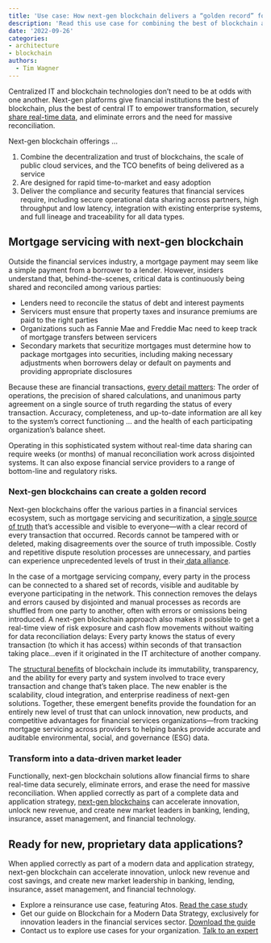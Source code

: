 ```yaml
---
title: 'Use case: How next-gen blockchain delivers a “golden record” for mortgage servicing'
description: 'Read this use case for combining the best of blockchain and central IT to securely share real-time data, eliminate errors, and forgo massive, endless reconciliation.'
date: '2022-09-26'
categories:
- architecture
- blockchain
authors:
  - Tim Wagner
---
```


Centralized IT and blockchain technologies don’t need to be at odds with one another. Next-gen platforms give financial institutions the best of blockchain, plus the best of central IT to empower transformation, securely [share real-time data](https://www.vendia.net/blog/real-time-data-sharing-roundup), and eliminate errors and the need for massive reconciliation.

Next-gen blockchain offerings …



1. Combine the decentralization and trust of blockchains, the scale of public cloud services, and the TCO benefits of being delivered as a service
2. Are designed for rapid time-to-market and easy adoption
3. Deliver the compliance and security features that financial services require, including secure operational data sharing across partners, high throughput and low latency, integration with existing enterprise systems, and full lineage and traceability for all data types.


## Mortgage servicing with next-gen blockchain

Outside the financial services industry, a mortgage payment may seem like a simple payment from a borrower to a lender. However, insiders understand that, behind-the-scenes, critical data is continuously being shared and reconciled among various parties: 



* Lenders need to reconcile the status of debt and interest payments
* Servicers must ensure that property taxes and insurance premiums are paid to the right parties
* Organizations such as Fannie Mae and Freddie Mac need to keep track of mortgage transfers between servicers
*  Secondary markets that securitize mortgages must determine how to package mortgages into securities, including making necessary adjustments when borrowers delay or default on payments and providing appropriate disclosures

Because these are financial transactions, [every detail matters](https://www.vendia.net/blog/graphql-and-blockchain): The order of operations, the precision of shared calculations, and unanimous party agreement on a single source of truth regarding the status of every transaction. Accuracy, completeness, and up-to-date information are all key to the system’s correct functioning … and the health of each participating organization’s balance sheet. 

Operating in this sophisticated system without real-time data sharing can require weeks (or months) of manual reconciliation work across disjointed systems. It can also expose financial service providers to a range of bottom-line and regulatory risks. 


### Next-gen blockchains can create a golden record

Next-gen blockchains offer the various parties in a financial services ecosystem, such as mortgage servicing and securitization, a [single source of truth](https://www.vendia.net/blog/venn-diagramming-vendia-share) that’s accessible and visible to everyone—with a clear record of every transaction that occurred. Records cannot be tampered with or deleted, making disagreements over the source of truth impossible. Costly and repetitive dispute resolution processes are unnecessary, and parties can experience unprecedented levels of trust in their[ data alliance](https://www.vendia.net/blog/atos-success-story).

In the case of a mortgage servicing company, every party in the process can be connected to a shared set of records, visible and auditable by everyone participating in the network. This connection removes the delays and errors caused by disjointed and manual processes as records are shuffled from one party to another, often with errors or omissions being introduced. A next-gen blockchain approach also makes it possible to get a real-time view of risk exposure and cash flow movements without waiting for data reconciliation delays: Every party knows the status of every transaction (to which it has access) within seconds of that transaction taking place…even if it originated in the IT architecture of another company. 

The [structural benefits](https://thenewstack.io/are-blockchains-databases/) of blockchain include its immutability, transparency, and the ability for every party and system involved to trace every transaction and change that’s taken place. The new enabler is the scalability, cloud integration, and enterprise readiness of next-gen solutions. Together, these emergent benefits provide the foundation for an entirely new level of trust that can unlock innovation, new products, and competitive advantages for financial services organizations—from tracking mortgage servicing across providers to helping banks provide accurate and auditable environmental, social, and governance (ESG) data.


### Transform into a data-driven market leader

Functionally, next-gen blockchain solutions allow financial firms to share real-time data securely, eliminate errors, and erase the need for massive reconciliation. When applied correctly as part of a complete data and application strategy, [next-gen blockchains](https://vendia.net/blockchain) can accelerate innovation, unlock new revenue, and create new market leaders in banking, lending, insurance, asset management, and financial technology.


## Ready for new, proprietary data applications?

When applied correctly as part of a modern data and application strategy, next-gen blockchain can accelerate innovation, unlock new revenue and cost savings, and create new market leadership in banking, lending, insurance, asset management, and financial technology.



* Explore a reinsurance use case, featuring Atos. [Read the case study](https://www.vendia.net/blog/atos-success-story)
* Get our guide on Blockchain for a Modern Data Strategy, exclusively for innovation leaders in the financial services sector. [Download the guide](https://www.vendia.net/resources/blockchain-in-modern-financial-services-2022)
* Contact us to explore use cases for your organization. [Talk to an expert](https://meetings.hubspot.com/tim-zonca/contact-an-expert)
